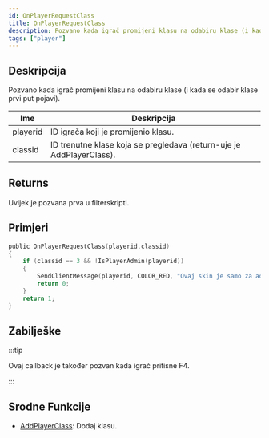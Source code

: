 ```yaml
---
id: OnPlayerRequestClass
title: OnPlayerRequestClass
description: Pozvano kada igrač promijeni klasu na odabiru klase (i kada se odabir klase prvi put pojavi).
tags: ["player"]
---
```


## Deskripcija

Pozvano kada igrač promijeni klasu na odabiru klase (i kada se odabir klase prvi put pojavi).

| Ime      | Deskripcija                                                          |
| -------- | -------------------------------------------------------------------- |
| playerid | ID igrača koji je promijenio klasu.                                  |
| classid  | ID trenutne klase koja se pregledava (return-uje je AddPlayerClass). |

## Returns

Uvijek je pozvana prva u filterskripti.

## Primjeri

```c
public OnPlayerRequestClass(playerid,classid)
{
    if (classid == 3 && !IsPlayerAdmin(playerid))
    {
        SendClientMessage(playerid, COLOR_RED, "Ovaj skin je samo za admine!");
        return 0;
    }
    return 1;
}
```

## Zabilješke

:::tip

Ovaj callback je također pozvan kada igrač pritisne F4.

:::

## Srodne Funkcije

- [AddPlayerClass](../functions/AddPlayerClass.md): Dodaj klasu.
